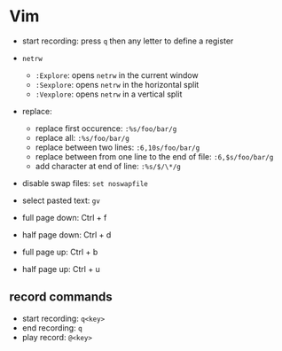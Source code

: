# Vim

* start recording: press `q` then any letter to define a register

* `netrw`
	* `:Explore`: opens `netrw` in the current window
	* `:Sexplore`: opens `netrw` in the horizontal split
	* `:Vexplore`: opens `netrw` in a vertical split

* replace:
  * replace first occurence: `:%s/foo/bar/g`
  * replace all: `:%s/foo/bar/g`
  * replace between two lines: `:6,10s/foo/bar/g`
  * replace between from one line to the end of file: `:6,$s/foo/bar/g`
  * add character at end of line: `:%s/$/\*/g`

* disable swap files: `set noswapfile`
* select pasted text: `gv`
* full page down: Ctrl + f
* half page down: Ctrl + d
* full page up: Ctrl + b
* half page up: Ctrl + u

## record commands
* start recording: `q<key>`
* end recording: `q`
* play record: `@<key>`
